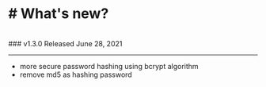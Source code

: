 # # What's new?
<br>
### v1.3.0
Released June 28, 2021

---
- more secure password hashing using bcrypt algorithm
- remove md5 as hashing password
